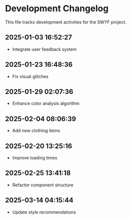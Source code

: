 # Development Changelog

This file tracks development activities for the SWYF project.

## 2025-01-03 16:52:27

- Integrate user feedback system

## 2025-01-23 16:48:36

- Fix visual glitches

## 2025-01-29 02:07:36

- Enhance color analysis algorithm

## 2025-02-04 08:06:39

- Add new clothing items

## 2025-02-20 13:25:16

- Improve loading times

## 2025-02-25 13:41:18

- Refactor component structure

## 2025-03-14 04:15:44

- Update style recommendations

